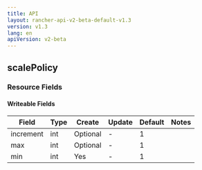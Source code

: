 ```yaml
---
title: API
layout: rancher-api-v2-beta-default-v1.3
version: v1.3
lang: en
apiVersion: v2-beta
---
```


## scalePolicy



### Resource Fields

#### Writeable Fields

Field | Type | Create | Update | Default | Notes
---|---|---|---|---|---
increment | int | Optional | - | 1 | 
max | int | Optional | - | 1 | 
min | int | Yes | - | 1 | 



<br>
